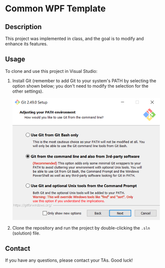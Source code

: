 # Common WPF Template

## Description
This project was implemented in class, and the goal is to modify and enhance its features.

## Usage
To clone and use this project in Visual Studio:
1. Install Git (remember to add Git to your system's PATH by selecting the option shown below; you don't need to modify the selection for the other settings).

   ![Git Installation Screenshot](external_assets/git_add_to_path_option.png)

2. Clone the repository and run the project by double-clicking the `.sln` (solution) file. 

## Contact
If you have any questions, please contact your TAs. Good luck!

